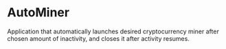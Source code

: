 # AutoMiner
Application that automatically launches desired cryptocurrency miner after chosen amount of inactivity, and closes it after activity resumes.

